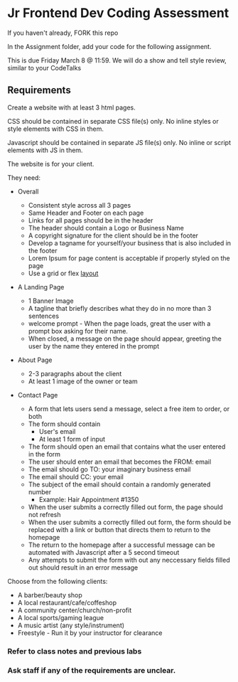 # Jr Frontend Dev Coding Assessment

If you haven't already, FORK this repo

In the Assignment folder, add your code for the following assignment.

This is due Friday March 8 @ 11:59. We will do a show and tell style review, similar to your CodeTalks

## Requirements

Create a website with at least 3 html pages.

CSS should be contained in separate CSS file(s) only. No inline styles or style elements with CSS in them.

Javascript should be contained in separate JS file(s) only. No inline or script elements with JS in them.

The website is for your client.

They need:

* Overall
    - Consistent style across all 3 pages
    - Same Header and Footer on each page
    - Links for all pages should be in the header
    - The header should contain a Logo or Business Name
    - A copyright signature for the client should be in the footer
    - Develop a tagname for yourself/your business that is also included in the footer
    - Lorem Ipsum for page content is acceptable if properly styled on the page
    - Use a grid or flex [layout](https://github.com/CodeCrew-CodeSchool/css-intro/tree/DJ's-Class)

* A Landing Page
    - 1 Banner Image
    - A tagline that briefly describes what they do in no more than 3 sentences
    - welcome prompt - When the page loads, great the user with a prompt box asking for their name.
    - When closed, a message on the page should appear, greeting the user by the name they entered in the prompt


* About Page
    - 2-3 paragraphs about the client
    - At least 1 image of the owner or team

* Contact Page
    - A form that lets users send a message, select a free item to order, or both
    - The form should contain
        - User's email
        - At least 1 form of input
    - The form should open an email that contains what the user entered in the form
    - The user should enter an email that becomes the FROM: email
    - The email should go TO: your imaginary business email
    - The email should CC: your email
    - The subject of the email should contain a randomly generated number
        - Example: Hair Appointment #1350
    - When the user submits a correctly filled out form, the page should not refresh
    - When the user submits a correctly filled out form, the form should be replaced with a link or button that directs them to return to the homepage
    - The return to the homepage after a successful message can be automated with Javascript after a 5 second timeout
    - Any attempts to submit the form with out any neccessary fields filled out should result in an error message

Choose from the following clients:

* A barber/beauty shop
* A local restaurant/cafe/coffeshop
* A community center/church/non-profit
* A local sports/gaming league
* A music artist (any style/instrument)
* Freestyle - Run it by your instructor for clearance


### Refer to class notes and previous labs
### Ask staff if any of the requirements are unclear.